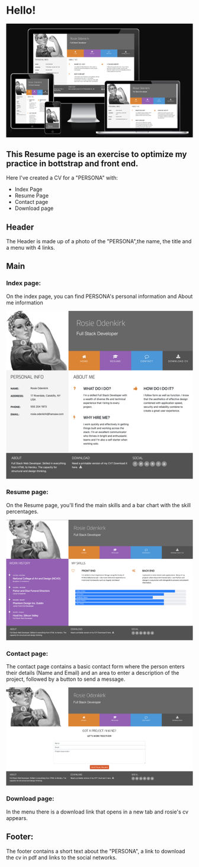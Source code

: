 # Hello!

![Responsice Mockup](assets/images/responsive-test-rosie.png)

## This Resume page is an exercise to optimize my practice in bottstrap and front end. 
Here I've created a CV for a "PERSONA" with: 
- Index Page
- Resume Page
- Contact page
- Download page

## Header
The Header is made up of a photo of the "PERSONA",the name, the title and a menu with 4 links. 

## Main
### Index page:
On the index page, you can find PERSONA's personal information and About me information 

![Home Page](assets/images/rosie-portefolio-home.png)

### Resume page:
On the Resume page, you'll find the main skills and a bar chart with the skill percentages. 

![Resume Page](assets/images/rose-portefolio-resume%20.png)

### Contact page:
The contact page contains a basic contact form where the person enters their details (Name and Email) and an area to enter a description of the project, followed by a button to send a message. 

![Contact Page](assets/images/rose-portefolio-contact.png)

### Download page:
In the menu there is a download link that opens in a new tab and rosie's cv appears. 

## Footer:
The footer contains a short text about the "PERSONA", a link to download the cv in pdf and links to the social networks. 
